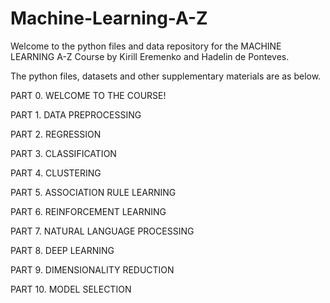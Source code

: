 # Machine-Learning-A-Z

Welcome to the python files and data repository for the MACHINE LEARNING A-Z Course by Kirill Eremenko and Hadelin de Ponteves.

The python files, datasets and other supplementary materials are as below.

PART 0. WELCOME TO THE COURSE!

PART 1. DATA PREPROCESSING

PART 2. REGRESSION

PART 3. CLASSIFICATION

PART 4. CLUSTERING

PART 5. ASSOCIATION RULE LEARNING

PART 6. REINFORCEMENT LEARNING

PART 7. NATURAL LANGUAGE PROCESSING

PART 8. DEEP LEARNING

PART 9. DIMENSIONALITY REDUCTION

PART 10. MODEL SELECTION
